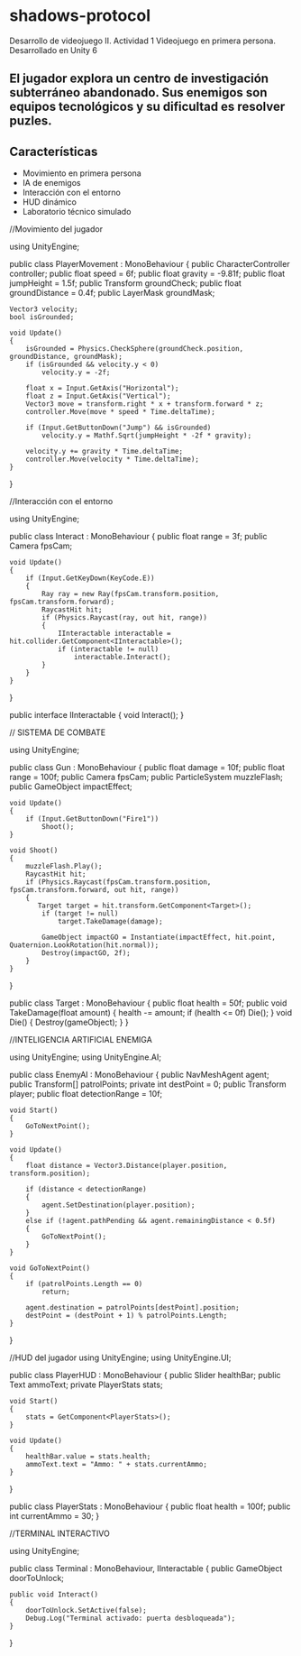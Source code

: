 # shadows-protocol
Desarrollo de videojuego II. Actividad 1
Videojuego en primera persona. Desarrollado en Unity 6
## El jugador explora un centro de investigación subterráneo abandonado. Sus enemigos son equipos tecnológicos y su dificultad es resolver puzles.

## Características
- Movimiento en primera persona
- IA de enemigos
- Interacción con el entorno
- HUD dinámico
- Laboratorio técnico simulado
 
//Movimiento del jugador

using UnityEngine;

public class PlayerMovement : MonoBehaviour
{
    public CharacterController controller;
    public float speed = 6f;
    public float gravity = -9.81f;
    public float jumpHeight = 1.5f;
    public Transform groundCheck;
    public float groundDistance = 0.4f;
    public LayerMask groundMask;

    Vector3 velocity;
    bool isGrounded;

    void Update()
    {
        isGrounded = Physics.CheckSphere(groundCheck.position, groundDistance, groundMask);
        if (isGrounded && velocity.y < 0)
            velocity.y = -2f;

        float x = Input.GetAxis("Horizontal");
        float z = Input.GetAxis("Vertical");
        Vector3 move = transform.right * x + transform.forward * z;
        controller.Move(move * speed * Time.deltaTime);

        if (Input.GetButtonDown("Jump") && isGrounded)
            velocity.y = Mathf.Sqrt(jumpHeight * -2f * gravity);
 
        velocity.y += gravity * Time.deltaTime;
        controller.Move(velocity * Time.deltaTime);
    }
}

//Interacción con el entorno

using UnityEngine;
 
public class Interact : MonoBehaviour
{
    public float range = 3f;
    public Camera fpsCam;

    void Update()
    {
        if (Input.GetKeyDown(KeyCode.E))
        {
            Ray ray = new Ray(fpsCam.transform.position, fpsCam.transform.forward);
            RaycastHit hit;
            if (Physics.Raycast(ray, out hit, range))
            {
                IInteractable interactable = hit.collider.GetComponent<IInteractable>();
                if (interactable != null)
                    interactable.Interact();
            }
        }
    }
}

public interface IInteractable
{
    void Interact();
}

// SISTEMA DE COMBATE

using UnityEngine;

public class Gun : MonoBehaviour
{
    public float damage = 10f;
    public float range = 100f;
    public Camera fpsCam;
    public ParticleSystem muzzleFlash;
    public GameObject impactEffect;

    void Update()
    {
        if (Input.GetButtonDown("Fire1"))
            Shoot();
    }

    void Shoot()
    {
        muzzleFlash.Play();
        RaycastHit hit;
        if (Physics.Raycast(fpsCam.transform.position, fpsCam.transform.forward, out hit, range))
        {
           Target target = hit.transform.GetComponent<Target>();
            if (target != null)
                target.TakeDamage(damage);

            GameObject impactGO = Instantiate(impactEffect, hit.point, Quaternion.LookRotation(hit.normal));
            Destroy(impactGO, 2f);
        }
    }
}

public class Target : MonoBehaviour
{
    public float health = 50f;
    public void TakeDamage(float amount)
    {
        health -= amount;
        if (health <= 0f)
            Die();
    }
    void Die()
    {
        Destroy(gameObject);
    }
}

//INTELIGENCIA ARTIFICIAL ENEMIGA

using UnityEngine;
using UnityEngine.AI;

public class EnemyAI : MonoBehaviour
{
    public NavMeshAgent agent;
    public Transform[] patrolPoints;
    private int destPoint = 0;
    public Transform player;
    public float detectionRange = 10f;

    void Start()
    {
        GoToNextPoint();
    }

    void Update()
    {
        float distance = Vector3.Distance(player.position, transform.position);
 
        if (distance < detectionRange)
        {
            agent.SetDestination(player.position);
        }
        else if (!agent.pathPending && agent.remainingDistance < 0.5f)
        {
            GoToNextPoint();
        }
    }

    void GoToNextPoint()
    {
        if (patrolPoints.Length == 0)
            return;

        agent.destination = patrolPoints[destPoint].position;
        destPoint = (destPoint + 1) % patrolPoints.Length;
    }
}

//HUD del jugador
using UnityEngine;
using UnityEngine.UI;

public class PlayerHUD : MonoBehaviour
{
    public Slider healthBar;
    public Text ammoText;
    private PlayerStats stats;

    void Start()
    {
        stats = GetComponent<PlayerStats>();
    }

    void Update()
    {
        healthBar.value = stats.health;
        ammoText.text = "Ammo: " + stats.currentAmmo;
    }
}

public class PlayerStats : MonoBehaviour
{
    public float health = 100f;
    public int currentAmmo = 30;
}

//TERMINAL INTERACTIVO

using UnityEngine;

public class Terminal : MonoBehaviour, IInteractable
{
    public GameObject doorToUnlock;

    public void Interact()
    {
        doorToUnlock.SetActive(false);
        Debug.Log("Terminal activado: puerta desbloqueada");
    }
}

